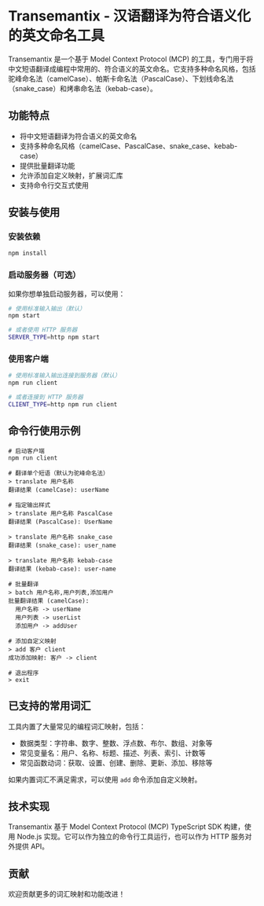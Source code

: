 # Transemantix - 汉语翻译为符合语义化的英文命名工具

Transemantix 是一个基于 Model Context Protocol (MCP) 的工具，专门用于将中文短语翻译成编程中常用的、符合语义的英文命名。它支持多种命名风格，包括驼峰命名法（camelCase）、帕斯卡命名法（PascalCase）、下划线命名法（snake_case）和烤串命名法（kebab-case）。

## 功能特点

- 将中文短语翻译为符合语义的英文命名
- 支持多种命名风格（camelCase、PascalCase、snake_case、kebab-case）
- 提供批量翻译功能
- 允许添加自定义映射，扩展词汇库
- 支持命令行交互式使用

## 安装与使用

### 安装依赖

```bash
npm install
```

### 启动服务器（可选）

如果你想单独启动服务器，可以使用：

```bash
# 使用标准输入输出（默认）
npm start

# 或者使用 HTTP 服务器
SERVER_TYPE=http npm start
```

### 使用客户端

```bash
# 使用标准输入输出连接到服务器（默认）
npm run client

# 或者连接到 HTTP 服务器
CLIENT_TYPE=http npm run client
```

## 命令行使用示例

```
# 启动客户端
npm run client

# 翻译单个短语（默认为驼峰命名法）
> translate 用户名称
翻译结果 (camelCase): userName

# 指定输出样式
> translate 用户名称 PascalCase
翻译结果 (PascalCase): UserName

> translate 用户名称 snake_case
翻译结果 (snake_case): user_name

> translate 用户名称 kebab-case
翻译结果 (kebab-case): user-name

# 批量翻译
> batch 用户名称,用户列表,添加用户
批量翻译结果 (camelCase):
  用户名称 -> userName
  用户列表 -> userList
  添加用户 -> addUser

# 添加自定义映射
> add 客户 client
成功添加映射: 客户 -> client

# 退出程序
> exit
```

## 已支持的常用词汇

工具内置了大量常见的编程词汇映射，包括：

- 数据类型：字符串、数字、整数、浮点数、布尔、数组、对象等
- 常见变量名：用户、名称、标题、描述、列表、索引、计数等
- 常见函数动词：获取、设置、创建、删除、更新、添加、移除等

如果内置词汇不满足需求，可以使用 `add` 命令添加自定义映射。

## 技术实现

Transemantix 基于 Model Context Protocol (MCP) TypeScript SDK 构建，使用 Node.js 实现。它可以作为独立的命令行工具运行，也可以作为 HTTP 服务对外提供 API。

## 贡献

欢迎贡献更多的词汇映射和功能改进！
